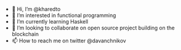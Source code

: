 - 👋 Hi, I’m @kharedto
- 👀 I’m interested in functional programming
- 🌱 I’m currently learning Haskell
- 💞️ I’m looking to collaborate on open source project building on the blockchain
- 📫 How to reach me on twitter @davanchnikov

<!---
kharedto/kharedto is a ✨ special ✨ repository because its `README.md` (this file) appears on your GitHub profile.
You can click the Preview link to take a look at your changes.
--->
